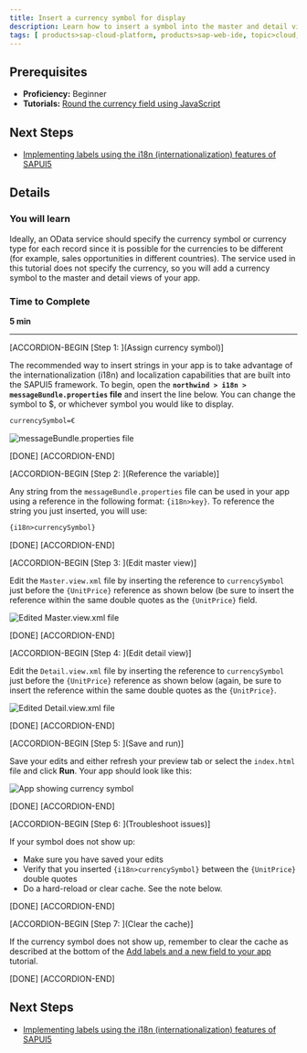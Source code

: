 ```yaml
---
title: Insert a currency symbol for display
description: Learn how to insert a symbol into the master and detail views of your app.
tags: [ products>sap-cloud-platform, products>sap-web-ide, topic>cloud, topic>html5, topic>mobile, topic>odata, tutorial>beginner ]
---
```


## Prerequisites
- **Proficiency:** Beginner
- **Tutorials:** [Round the currency field using JavaScript](http://www.sap.com/developer/tutorials/hcp-webide-round-currency.html)

## Next Steps
- [Implementing labels using the i18n (internationalization) features of SAPUI5](http://www.sap.com/developer/tutorials/hcp-webide-labels-i18n.html)

## Details

### You will learn
Ideally, an OData service should specify the currency symbol or currency type for each record since it is possible for the currencies to be different (for example, sales opportunities in different countries). The service used in this tutorial does not specify the currency, so you will add a currency symbol to the master and detail views of your app.

### Time to Complete
**5 min**

---

[ACCORDION-BEGIN [Step 1: ](Assign currency symbol)]

The recommended way to insert strings in your app is to take advantage of the internationalization (i18n) and localization capabilities that are built into the SAPUI5 framework. To begin, open the **`northwind > i18n > messageBundle.properties` file** and insert the line below. You can change the symbol to $, or whichever symbol you would like to display.

```xml
currencySymbol=€
```

![messageBundle.properties file](https://raw.githubusercontent.com/SAPDocuments/Tutorials/master/tutorials/hcp-webide-insert-currency-symbol/mob2-3_1.png)

[DONE]
[ACCORDION-END]

[ACCORDION-BEGIN [Step 2: ](Reference the variable)]

Any string from the `messageBundle.properties` file can be used in your app using a reference in the following format: `{i18n>key}`. To reference the string you just inserted, you will use:

```xml
{i18n>currencySymbol}
```

[DONE]
[ACCORDION-END]

[ACCORDION-BEGIN [Step 3: ](Edit master view)]

Edit the `Master.view.xml` file by inserting the reference to `currencySymbol` just before the `{UnitPrice}` reference as shown below (be sure to insert the reference within the same double quotes as the `{UnitPrice}` field.


![Edited Master.view.xml file](https://raw.githubusercontent.com/SAPDocuments/Tutorials/master/tutorials/hcp-webide-insert-currency-symbol/mob2-3_3.png)

[DONE]
[ACCORDION-END]

[ACCORDION-BEGIN [Step 4: ](Edit detail view)]

Edit the `Detail.view.xml` file by inserting the reference to `currencySymbol` just before the `{UnitPrice}` reference as shown below (again, be sure to insert the reference within the same double quotes as the `{UnitPrice}`.

![Edited Detail.view.xml file](https://raw.githubusercontent.com/SAPDocuments/Tutorials/master/tutorials/hcp-webide-insert-currency-symbol/mob2-3_4.png)

[DONE]
[ACCORDION-END]

[ACCORDION-BEGIN [Step 5: ](Save and run)]

Save your edits and either refresh your preview tab or select the `index.html` file and click **Run**. Your app should look like this:


![App showing currency symbol](https://raw.githubusercontent.com/SAPDocuments/Tutorials/master/tutorials/hcp-webide-insert-currency-symbol/mob2-3_5.png)

[DONE]
[ACCORDION-END]

[ACCORDION-BEGIN [Step 6: ](Troubleshoot issues)]

If your symbol does not show up:

- Make sure you have saved your edits
- Verify that you inserted `{i18n>currencySymbol}` between the `{UnitPrice}` double quotes
- Do a hard-reload or clear cache. See the note below.

[DONE]
[ACCORDION-END]

[ACCORDION-BEGIN [Step 7: ](Clear the cache)]


If the currency symbol does not show up, remember to clear the cache as described at the bottom of the [Add labels and a new field to your app](http://www.sap.com/developer/tutorials/hcp-webide-add-labels-field.html) tutorial.

[DONE]
[ACCORDION-END]



## Next Steps
- [Implementing labels using the i18n (internationalization) features of SAPUI5](http://www.sap.com/developer/tutorials/hcp-webide-labels-i18n.html)
